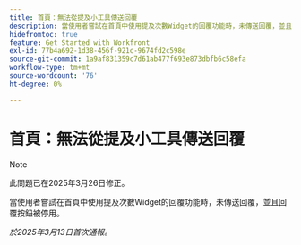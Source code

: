 ```yaml
---
title: 首頁：無法從提及小工具傳送回覆
description: 當使用者嘗試在首頁中使用提及次數Widget的回覆功能時，未傳送回覆，並且回覆按鈕被停用。
hidefromtoc: true
feature: Get Started with Workfront
exl-id: 77b4a692-1d38-456f-921c-9674fd2c598e
source-git-commit: 1a9af831359c7d61ab477f693e873dbfb6c58efa
workflow-type: tm+mt
source-wordcount: '76'
ht-degree: 0%

---
```


# 首頁：無法從提及小工具傳送回覆

>[!NOTE]
>
>此問題已在2025年3月26日修正。

當使用者嘗試在首頁中使用提及次數Widget的回覆功能時，未傳送回覆，並且回覆按鈕被停用。

_於2025年3月13日首次通報。_
